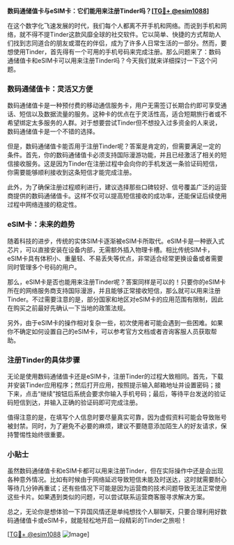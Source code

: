 **数码通储值卡与eSIM卡：它们能用来注册Tinder吗？[[TG💪+ @esim1088](https://t.me/s/esim1088)]**

在这个数字化飞速发展的时代，我们每个人都离不开手机和网络。而说到手机和网络，就不得不提Tinder这款风靡全球的社交软件。它以简单、快捷的方式帮助人们找到志同道合的朋友或潜在的伴侣，成为了许多人日常生活的一部分。然而，要想使用Tinder，首先得有一个可用的手机号码来完成注册。那么问题来了：数码通储值卡和eSIM卡可以用来注册Tinder吗？今天我们就来详细探讨一下这个问题。

### 数码通储值卡：灵活又方便

数码通储值卡是一种预付费的移动通信服务卡，用户无需签订长期合约即可享受通话、短信以及数据流量的服务。这种卡的优点在于灵活性高，适合短期旅行者或不希望绑定太多服务的人群。对于想要尝试Tinder但不想投入过多资金的人来说，数码通储值卡是一个不错的选择。

但是，数码通储值卡能否用于注册Tinder呢？答案是肯定的，但需要满足一定的条件。首先，你的数码通储值卡必须支持国际漫游功能，并且已经激活了相关的短信接收服务。这是因为Tinder在注册过程中会向你的手机发送一条验证码短信，你需要能够顺利接收到这条短信才能完成注册。

此外，为了确保注册过程顺利进行，建议选择那些口碑较好、信号覆盖广泛的运营商提供的数码通储值卡。这样不仅可以提高短信接收的成功率，还能保证后续使用过程中网络连接的稳定性。

### eSIM卡：未来的趋势

随着科技的进步，传统的实体SIM卡逐渐被eSIM卡所取代。eSIM卡是一种嵌入式芯片，可以直接安装在设备内部，无需额外插入物理卡槽。相比传统SIM卡，eSIM卡具有体积小、重量轻、不易丢失等优点，非常适合经常更换设备或者需要同时管理多个号码的用户。

那么，eSIM卡是否也能用来注册Tinder呢？答案同样是可以的！只要你的eSIM卡所在的网络服务商支持国际漫游，并且能够正常接收短信，那么就可以用来注册Tinder。不过需要注意的是，部分国家和地区对eSIM卡的应用范围有限制，因此在购买之前最好先确认一下当地的政策法规。

另外，由于eSIM卡的操作相对复杂一些，初次使用者可能会遇到一些困难。如果你不确定如何设置自己的eSIM卡，可以参考官方文档或者咨询客服人员获取帮助。

### 注册Tinder的具体步骤

无论是使用数码通储值卡还是eSIM卡，注册Tinder的过程大致相同。首先，下载并安装Tinder应用程序；然后打开应用，按照提示输入邮箱地址并设置密码；接下来，点击“继续”按钮后系统会要求你输入手机号码；最后，等待平台发送的验证码短信到达，并输入正确的验证码即可完成注册。

值得注意的是，在填写个人信息时要尽量真实可靠，因为虚假资料可能会导致账号被封禁。同时，为了避免不必要的麻烦，建议不要随意添加陌生人的好友请求，保持警惕性始终很重要。

### 小贴士

虽然数码通储值卡和eSIM卡都可以用来注册Tinder，但在实际操作中还是会出现各种意外情况。比如有时候由于网络延迟导致短信未能及时送达，这时就需要耐心等待几分钟再重试；还有些情况下可能是因为运营商的技术问题导致无法正常使用这些卡片。如果遇到类似的问题，可以尝试联系运营商客服寻求解决方案。

总之，无论你是想体验一下异国风情还是单纯想找个人聊聊天，只要合理利用好数码通储值卡或eSIM卡，就能轻松地开启一段精彩的Tinder之旅啦！

[[TG💪+ @esim1088](https://t.me/s/esim1088) ![Image](https://i.postimg.cc/4NQfJmqS/Snipaste-2025-05-13-00-14-12.png)]